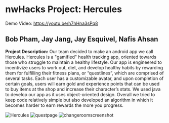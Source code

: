 # nwHacks Project: Hercules
Demo Video: https://youtu.be/h7hHna3sPq8
## Bob Pham, Jay Jang, Jay Esquivel, Nafis Ahsan

**Project Description:**
Our team decided to make an android app we call Hercules. Hercules is a "gamified" health tracking 
app, oriented towards those who struggle to maintain a healthy lifestyle. Our app is engineered to
incentivize users to work out, diet, and develop healthy habits by rewarding them for fulfilling 
their fitness plans, or “questlines”, which are comprised of several tasks. Each user has a 
customizable avatar, and upon completion of certain goals, users will earn gold and experience
points that can be used to buy items at the shop and increase their character’s stats. We used java
to develop our app as it uses object-oriented design. Overall we tried to keep code relatively
simple but also developed an algorithm in which it becomes harder to earn rewards the more you 
progress.

![Hercules](https://user-images.githubusercontent.com/89117160/169675221-7f116eb5-8924-49d7-99ab-bf8cb61b2e93.png)
![questpage](https://user-images.githubusercontent.com/89117160/171923157-b9709a1c-5589-479f-845b-7c795cf55881.png)
![changeroomscreenshot](https://user-images.githubusercontent.com/89117160/171923162-5897fe1b-eee6-428c-be9d-e191a7ebff84.png)
